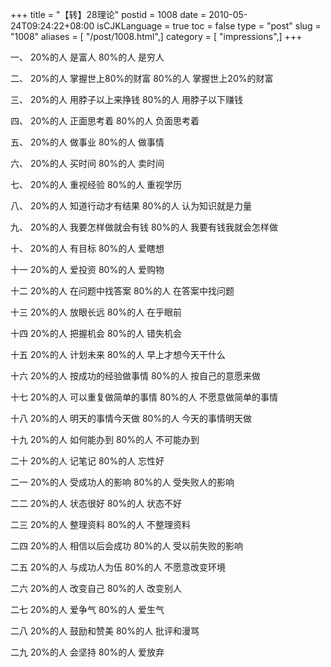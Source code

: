 +++
title = "【转】28理论"
postid = 1008
date = 2010-05-24T09:24:22+08:00
isCJKLanguage = true
toc = false
type = "post"
slug = "1008"
aliases = [ "/post/1008.html",]
category = [ "impressions",]
+++


一、 20%的人 是富人 80%的人 是穷人

二、 20%的人 掌握世上80%的财富 80%的人 掌握世上20%的财富

三、 20%的人 用脖子以上来挣钱 80%的人 用脖子以下赚钱

四、 20%的人 正面思考着 80%的人 负面思考着

五、 20%的人 做事业 80%的人 做事情

六、 20%的人 买时间 80%的人 卖时间

七、 20%的人 重视经验 80%的人 重视学历

八、 20%的人 知道行动才有结果 80%的人 认为知识就是力量  
<!--more-->  
九、 20%的人 我要怎样做就会有钱 80%的人 我要有钱我就会怎样做

十、 20%的人 有目标 80%的人 爱瞎想

十一 20%的人 爱投资 80%的人 爱购物

十二 20%的人 在问题中找答案 80%的人 在答案中找问题

十三 20%的人 放眼长远 80%的人 在乎眼前

十四 20%的人 把握机会 80%的人 错失机会

十五 20%的人 计划未来 80%的人 早上才想今天干什么

十六 20%的人 按成功的经验做事情 80%的人 按自己的意愿来做

十七 20%的人 可以重复做简单的事情 80%的人 不愿意做简单的事情

十八 20%的人 明天的事情今天做 80%的人 今天的事情明天做

十九 20%的人 如何能办到 80%的人 不可能办到

二十 20%的人 记笔记 80%的人 忘性好

二一 20%的人 受成功人的影响 80%的人 受失败人的影响

二二 20%的人 状态很好 80%的人 状态不好

二三 20%的人 整理资料 80%的人 不整理资料

二四 20%的人 相信以后会成功 80%的人 受以前失败的影响

二五 20%的人 与成功人为伍 80%的人 不愿意改变环境

二六 20%的人 改变自己 80%的人 改变别人

二七 20%的人 爱争气 80%的人 爱生气

二八 20%的人 鼓励和赞美 80%的人 批评和漫骂

二九 20%的人 会坚持 80%的人 爱放弃

